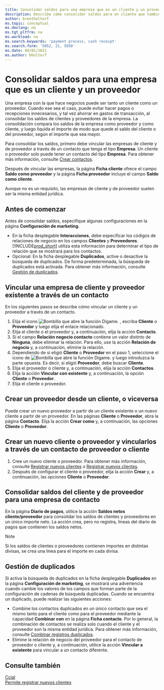 ```yaml
---
title: Consolidar saldos para una empresa que es un cliente y un proveedor
description: Describe cómo consolidar saldos para un cliente que también es un proveedor.
author: brentholtorf
ms.topic: conceptual
ms.devlang: na
ms.tgt_pltfrm: na
ms.workload: na
ms.search.keywords: 'payment process, cash receipt'
ms.search.form: '5052, 21, 5050'
ms.date: 04/01/2021
ms.author: bholtorf
---
```

# <a name="consolidate-balances-for-a-company-that-is-a-customer-and-a-vendor"></a>Consolidar saldos para una empresa que es un cliente y un proveedor
Una empresa con la que hace negocios puede ser tanto un cliente como un proveedor. Cuando ese sea el caso, puede evitar hacer pagos o recepciones innecesarios, y tal vez ahorrar en gastos de transacción, al consolidar los saldos de clientes y proveedores de la empresa. La consolidación compara los saldos de la empresa como proveedor y como cliente, y luego liquida el importe de modo que quede el saldo del cliente o del proveedor, según el importe que sea mayor. 

Para consolidar los saldos, primero debe vincular las empresas de cliente y de proveedor a través de un contacto que tenga el tipo **Empresa**. Un cliente o proveedor solo puede tener un contacto del tipo **Empresa**. Para obtener más información, consulte [Crear contactos](marketing-create-contact-companies.md).

Después de vincular las empresas, la página **Ficha cliente** ofrece el campo **Saldo como proveedor** y la página **Ficha proveedor** incluye el campo **Saldo como cliente**.

Aunque no es un requisito, las empresas de cliente y de proveedor suelen ser la misma entidad jurídica. 

## <a name="before-you-start"></a>Antes de comenzar
Antes de consolidar saldos, especifique algunas configuraciones en la página **Configuración de marketing**. 

* En la ficha desplegable **Interacciones**, debe especificar los códigos de relaciones de negocio en los campos **Clientes** y **Proveedores**. [!INCLUDE[prod_short](includes/prod_short.md)] utiliza esta información para determinar el tipo de relación que se mostrará para los contactos. 
* Opcional: En la ficha desplegable **Duplicados**, active o desactive la búsqueda de duplicados. De forma predeterminada, la búsqueda de duplicados está activada. Para obtener más información, consulte [Gestión de duplicados](#handling-duplicates). 

## <a name="link-an-existing-customer-and-vendor-company-thorough-a-contact"></a>Vincular una empresa de cliente y proveedor existente a través de un contacto
En los siguientes pasos se describe cómo vincular un cliente y un proveedor a través de un contacto.

1. Elija el icono ![Bombilla que abre la función Dígame.](media/ui-search/search_small.png "Dígame qué desea hacer") , escriba **Cliente** o **Proveedor** y luego elija el enlace relacionado.
2. Elija el cliente o el proveedor y, a continuación, elija la acción **Contacto**.
3. Si el campo **Relación negocio contacto** contiene un valor distinto de **Ninguna**, debe eliminar la relación. Para ello, use la acción **Relación de negocio** y, a continuación, elimine la relación. 
4. Dependiendo de si eligió **Cliente** o **Proveedor** en el paso 1, seleccione el icono de ![Bombilla que abre la función Dígame.](media/ui-search/search_small.png "Dígame qué desea hacer") y luego introduzca la parte opuesta. Es decir, si eligió **Proveedor**, debe buscar **Cliente**.
5. Elija el proveedor o cliente y, a continuación, elija la acción **Contactos**.
6. Elija la acción **Vincular con existente** y, a continuación, la opción **Cliente** o **Proveedor**.
7. Elija el cliente o proveedor.

## <a name="create-a-vendor-from-a-customer-or-vice-versa"></a>Crear un proveedor desde un cliente, o viceversa
Puede crear un nuevo proveedor a partir de un cliente existente o un nuevo cliente a partir de un proveedor. En las páginas **Cliente** o **Proveedor**, abra la página **Contacto**. Elija la acción **Crear como** y, a continuación, las opciones **Cliente** o **Proveedor**. 

## <a name="create-a-new-customer-or-vendor-and-link-them-through-a-vendor-or-customer-contact"></a>Crear un nuevo cliente o proveedor y vincularlos a través de un contacto de proveedor o cliente
1. Cree un nuevo cliente o proveedor. Para obtener más información, consulte [Registrar nuevos clientes](sales-how-register-new-customers.md) o [Registrar nuevos clientes](sales-how-register-new-customers.md).
2. Después de configurar el cliente o proveedor, elija la acción **Crear** y, a continuación, las opciones **Cliente** o **Proveedor**. 

## <a name="to-consolidate-the-customer-and-vendor-balances-for-a-contact-company"></a>Consolidar saldos del cliente y de proveedor para una empresa de contacto
En la página **Diario de pagos**, utilice la acción **Saldos netos cliente/proveedor** para consolidar los saldos de clientes y proveedores en un único importe neto. La acción crea, pero no registra, líneas del diario de pagos que contienen los saldos netos.

> [!NOTE]
> Si los saldos de clientes o proveedores contienen importes en distintas divisas, se crea una línea para el importe en cada divisa.

## <a name="handling-duplicates"></a>Gestión de duplicados
Si activa la búsqueda de duplicados en la ficha desplegable **Duplicados** en la página **Configuración de marketing**, se mostrará una advertencia cuando cambie los valores de los campos que forman parte de la configuración de cadenas de búsqueda duplicadas. Cuando se encuentra un duplicado, puede realizar las siguientes acciones:

* Combine los contactos duplicados en un único contacto que sea el mismo tanto para el cliente como para el proveedor mediante la capacidad **Combinar con** en la página **Ficha contacto**. Por lo general, la combinación de contactos se realiza solo cuando el cliente y el proveedor son la misma entidad jurídica. Para obtener más información, consulte [Combinar registros duplicados](sales-how-merge-duplicate-records.md). 
* Elimine la relación de negocio del proveedor para el contacto de proveedor o cliente y, a continuación, utilice la acción **Vincular a existente** para vincular a un contacto diferente.    

## <a name="see-also"></a>Consulte también
[Ccial](sales-manage-sales.md)  
[Permite registrar nuevos clientes](sales-how-register-new-customers.md)  

